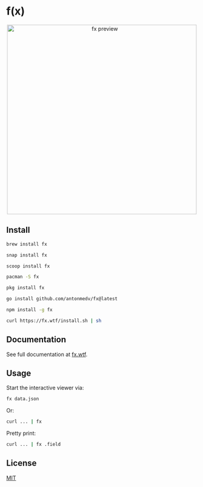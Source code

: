 # f(x)

<p align="center"><a href="https://fx.wtf"><img src="https://medv.io/assets/fx/fx-preview.gif" width="500" alt="fx preview"></a></p>

## Install

```sh
brew install fx
```
```sh
snap install fx
```
```sh
scoop install fx
```
```sh
pacman -S fx
```
```sh
pkg install fx
```
```sh
go install github.com/antonmedv/fx@latest
```

```sh
npm install -g fx
```

```sh
curl https://fx.wtf/install.sh | sh
```

## Documentation

See full documentation at [fx.wtf](https://fx.wtf).

## Usage

Start the interactive viewer via:

```sh
fx data.json
```

Or:

```sh
curl ... | fx
```

Pretty print:

```sh
curl ... | fx .field
```

## License

[MIT](LICENSE)
